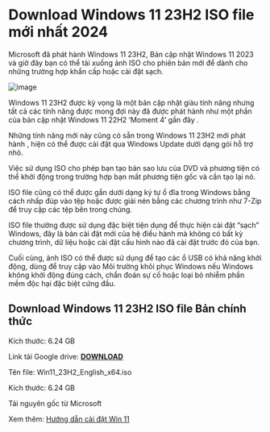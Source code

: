 # Download Windows 11 23H2 ISO file mới nhất 2024
Microsoft đã phát hành Windows 11 23H2, Bản cập nhật Windows 11 2023 và giờ đây bạn có thể tải xuống ảnh ISO cho phiên bản mới để dành cho những trường hợp khẩn cấp hoặc cài đặt sạch.

![image](https://github.com/user-attachments/assets/6d2d1948-d29a-4d01-971e-868f68cb8374)

Windows 11 23H2 được kỳ vọng là một bản cập nhật giàu tính năng nhưng tất cả các tính năng được mong đợi này đã được phát hành như một phần của  bản cập nhật Windows 11 22H2 ‘Moment 4’ gần đây .

Những tính năng mới này cũng có sẵn trong  Windows 11 23H2 mới phát hành , hiện có thể được cài đặt qua Windows Update dưới dạng gói hỗ trợ nhỏ.

Việc sử dụng ISO cho phép bạn tạo bản sao lưu của DVD và phương tiện có thể khởi động trong trường hợp bạn mất phương tiện gốc và cần tạo lại nó.

ISO file cũng có thể được gắn dưới dạng ký tự ổ đĩa trong Windows bằng cách nhấp đúp vào tệp hoặc được giải nén bằng các chương trình như  7-Zip để truy cập các tệp bên trong chúng.

ISO file thường được sử dụng đặc biệt tiện dụng để thực hiện cài đặt “sạch” Windows, đây là bản cài đặt mới của hệ điều hành mà không có bất kỳ chương trình, dữ liệu hoặc cài đặt cấu hình nào đã cài đặt trước đó của bạn.

Cuối cùng, ảnh ISO có thể được sử dụng để tạo các ổ USB có khả năng khởi động, dùng để truy cập vào Môi trường khôi phục Windows nếu Windows không khởi động đúng cách, chẩn đoán sự cố hoặc loại bỏ nhiễm phần mềm độc hại đặc biệt cứng đầu.

## Download Windows 11 23H2 ISO file Bản chính thức
Kích thước: 6.24 GB

Link tải Google drive: [**DOWNLOAD**](https://isangtao.com/download-windows-11-23h2-iso-file-ban-chinh-thuc/)

Tên file: Win11_23H2_English_x64.iso

Kích thước: 6.24 GB

Tải nguyên gốc từ Microsoft

Xem thêm: [Hướng dẫn cài đặt Win 11](https://isangtao.com/download-windows-11-23h2-iso-file-ban-chinh-thuc/)
